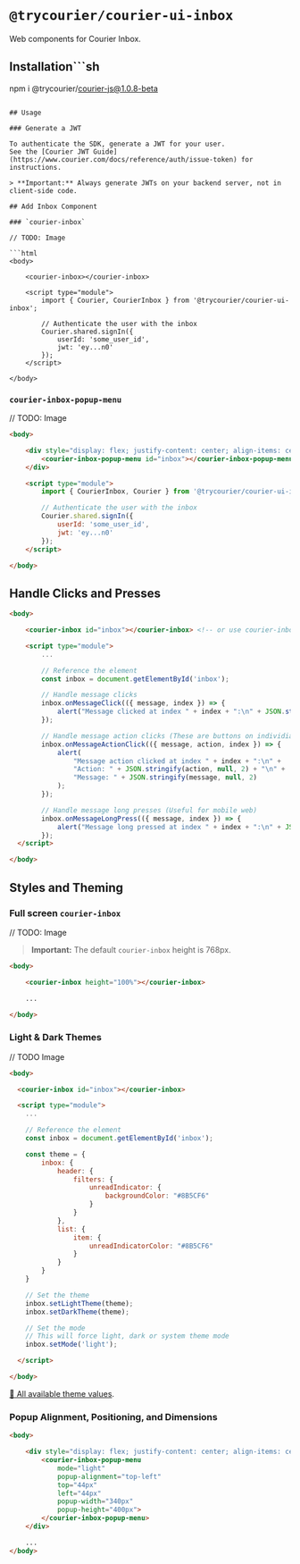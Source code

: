 # `@trycourier/courier-ui-inbox`

Web components for Courier Inbox.

## Installation```sh
npm i @trycourier/courier-js@1.0.8-beta
```

## Usage

### Generate a JWT

To authenticate the SDK, generate a JWT for your user.  
See the [Courier JWT Guide](https://www.courier.com/docs/reference/auth/issue-token) for instructions.

> **Important:** Always generate JWTs on your backend server, not in client-side code.

## Add Inbox Component

### `courier-inbox`

// TODO: Image

```html
<body>

    <courier-inbox></courier-inbox>

    <script type="module">
        import { Courier, CourierInbox } from '@trycourier/courier-ui-inbox';

        // Authenticate the user with the inbox
        Courier.shared.signIn({
            userId: 'some_user_id',
            jwt: 'ey...n0'
        });
    </script>

</body>
```

### `courier-inbox-popup-menu`

// TODO: Image

```html
<body>

    <div style="display: flex; justify-content: center; align-items: center; padding: 100px;">
        <courier-inbox-popup-menu id="inbox"></courier-inbox-popup-menu>
    </div>

    <script type="module">
        import { CourierInbox, Courier } from '@trycourier/courier-ui-inbox';

        // Authenticate the user with the inbox
        Courier.shared.signIn({
            userId: 'some_user_id',
            jwt: 'ey...n0'
        });
    </script>

</body>
```

## Handle Clicks and Presses

```html
<body>

    <courier-inbox id="inbox"></courier-inbox> <!-- or use courier-inbox-popup-menu -->

    <script type="module">
        ...

        // Reference the element
        const inbox = document.getElementById('inbox');

        // Handle message clicks
        inbox.onMessageClick(({ message, index }) => {
            alert("Message clicked at index " + index + ":\n" + JSON.stringify(message, null, 2));
        });

        // Handle message action clicks (These are buttons on individial messages)
        inbox.onMessageActionClick(({ message, action, index }) => {
            alert(
                "Message action clicked at index " + index + ":\n" +
                "Action: " + JSON.stringify(action, null, 2) + "\n" +
                "Message: " + JSON.stringify(message, null, 2)
            );
        });

        // Handle message long presses (Useful for mobile web)
        inbox.onMessageLongPress(({ message, index }) => {
            alert("Message long pressed at index " + index + ":\n" + JSON.stringify(message, null, 2));
        });
  </script>

</body>
```

## Styles and Theming

### Full screen `courier-inbox`

// TODO: Image

> **Important:** The default `courier-inbox` height is 768px.

```html
<body>

    <courier-inbox height="100%"></courier-inbox>

    ...

</body>
```

### Light & Dark Themes

// TODO Image

```html
<body>

  <courier-inbox id="inbox"></courier-inbox>

  <script type="module">
    ...

    // Reference the element
    const inbox = document.getElementById('inbox');

    const theme = {
        inbox: {
            header: {
                filters: {
                    unreadIndicator: {
                        backgroundColor: "#8B5CF6"
                    }
                }
            },
            list: {
                item: {
                    unreadIndicatorColor: "#8B5CF6"
                }
            }
        }
    }

    // Set the theme
    inbox.setLightTheme(theme);
    inbox.setDarkTheme(theme);

    // Set the mode
    // This will force light, dark or system theme mode
    inbox.setMode('light');

  </script>

</body>
```

[🎨 All available theme values](./docs/theme.md).

### Popup Alignment, Positioning, and Dimensions

```html
<body>

    <div style="display: flex; justify-content: center; align-items: center; padding: 100px;">
        <courier-inbox-popup-menu 
            mode="light" 
            popup-alignment="top-left" 
            top="44px" 
            left="44px" 
            popup-width="340px"
            popup-height="400px">
        </courier-inbox-popup-menu>
    </div>

    ...
</body>
```


